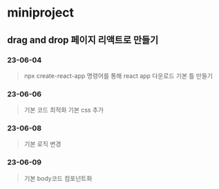 # miniproject

## drag and drop 페이지 리액트로 만들기

### 23-06-04
> npx create-react-app 명령어를 통해 react app 다운로드
> 기본 틀 만들기

### 23-06-06
> 기본 코드 최적화
> 기본 css 추가

### 23-06-08
> 기본 로직 변경

### 23-06-09
> 기본 body코드 컴포넌트화